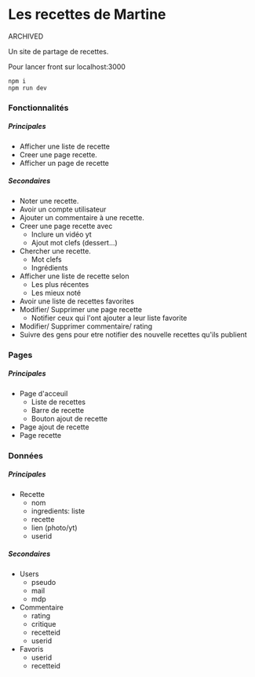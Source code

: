 # Les recettes de Martine

ARCHIVED

Un site de partage de recettes.  

Pour lancer front sur localhost:3000
```
npm i
npm run dev
```
### Fonctionnalités

##### Principales
- Afficher une liste de recette
- Creer une page recette.
- Afficher un page de recette

##### Secondaires

- Noter une recette.
- Avoir un compte utilisateur
- Ajouter un commentaire à une recette.
- Creer une page recette avec
  - Inclure un vidéo yt
  - Ajout mot clefs (dessert...)
- Chercher une recette.
  - Mot clefs
  - Ingrédients
- Afficher une liste de recette selon
  - Les plus récentes
  - Les mieux noté
- Avoir une liste de recettes favorites
- Modifier/ Supprimer une page recette
  - Notifier ceux qui l'ont ajouter a leur liste favorite
- Modifier/ Supprimer commentaire/ rating
- Suivre des gens pour etre notifier des nouvelle recettes qu'ils publient

### Pages

##### Principales

- Page d'acceuil
  - Liste de recettes
  - Barre de recette
  - Bouton ajout de recette
- Page ajout de recette
- Page recette


### Données

##### Principales

- Recette
  - nom
  - ingredients: liste
  - recette  
  - lien (photo/yt)
  - userid  
  
##### Secondaires

- Users
  - pseudo
  - mail
  - mdp
- Commentaire
  - rating
  - critique
  - recetteid
  - userid
- Favoris
  - userid
  - recetteid
